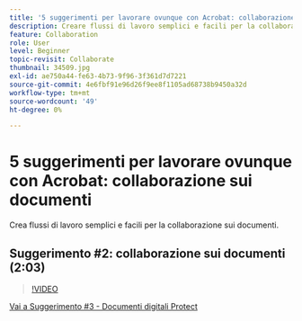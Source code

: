 ```yaml
---
title: '5 suggerimenti per lavorare ovunque con Acrobat: collaborazione sui documenti'
description: Creare flussi di lavoro semplici e facili per la collaborazione sui documenti
feature: Collaboration
role: User
level: Beginner
topic-revisit: Collaborate
thumbnail: 34509.jpg
exl-id: ae750a44-fe63-4b73-9f96-3f361d7d7221
source-git-commit: 4e6fbf91e96d26f9ee8f1105ad68738b9450a32d
workflow-type: tm+mt
source-wordcount: '49'
ht-degree: 0%

---
```


# 5 suggerimenti per lavorare ovunque con Acrobat: collaborazione sui documenti

Crea flussi di lavoro semplici e facili per la collaborazione sui documenti.

## Suggerimento #2: collaborazione sui documenti (2:03)

>[!VIDEO](https://video.tv.adobe.com/v/34509?quality=12&learn=on&hidetitle=true)

[Vai a Suggerimento #3 - Documenti digitali Protect](protect-digital-documents.md)